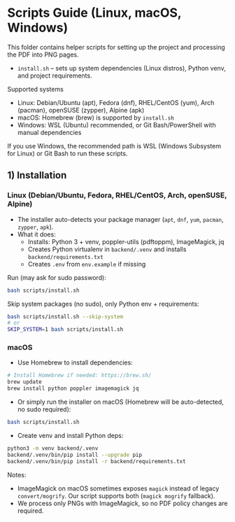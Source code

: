 # Scripts Guide (Linux, macOS, Windows)

This folder contains helper scripts for setting up the project and processing the PDF into PNG pages.

- `install.sh` – sets up system dependencies (Linux distros), Python venv, and project requirements.

Supported systems
- Linux: Debian/Ubuntu (apt), Fedora (dnf), RHEL/CentOS (yum), Arch (pacman), openSUSE (zypper), Alpine (apk)
- macOS: Homebrew (brew) is supported by `install.sh`
- Windows: WSL (Ubuntu) recommended, or Git Bash/PowerShell with manual dependencies

If you use Windows, the recommended path is WSL (Windows Subsystem for Linux) or Git Bash to run these scripts.

## 1) Installation

### Linux (Debian/Ubuntu, Fedora, RHEL/CentOS, Arch, openSUSE, Alpine)
- The installer auto-detects your package manager (`apt`, `dnf`, `yum`, `pacman`, `zypper`, `apk`).
- What it does:
  - Installs: Python 3 + venv, poppler-utils (pdftoppm), ImageMagick, jq
  - Creates Python virtualenv in `backend/.venv` and installs `backend/requirements.txt`
  - Creates `.env` from `env.example` if missing

Run (may ask for sudo password):
```bash
bash scripts/install.sh
```

Skip system packages (no sudo), only Python env + requirements:
```bash
bash scripts/install.sh --skip-system
# or
SKIP_SYSTEM=1 bash scripts/install.sh
```

### macOS
- Use Homebrew to install dependencies:
```bash
# Install Homebrew if needed: https://brew.sh/
brew update
brew install python poppler imagemagick jq
```
- Or simply run the installer on macOS (Homebrew will be auto-detected, no sudo required):
```bash
bash scripts/install.sh
```
- Create venv and install Python deps:
```bash
python3 -m venv backend/.venv
backend/.venv/bin/pip install --upgrade pip
backend/.venv/bin/pip install -r backend/requirements.txt
```
Notes:
- ImageMagick on macOS sometimes exposes `magick` instead of legacy `convert/mogrify`. Our script supports both (`magick mogrify` fallback).
- We process only PNGs with ImageMagick, so no PDF policy changes are required.
